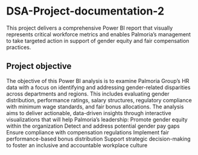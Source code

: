 # DSA-Project-documentation-2
This project delivers a comprehensive Power BI report that visually represents critical workforce metrics and enables Palmoria’s management to take targeted action in support of gender equity and fair compensation practices.

## Project objective
The objective of this Power BI analysis is to examine Palmoria Group’s HR data with a focus on identifying and addressing gender-related disparities across departments and regions. This includes evaluating gender distribution, performance ratings, salary structures, regulatory compliance with minimum wage standards, and fair bonus allocations.
The analysis aims to deliver actionable, data-driven insights through interactive visualizations that will help Palmoria’s leadership:
Promote gender equity within the organization
Detect and address potential gender pay gaps
Ensure compliance with compensation regulations
Implement fair performance-based bonus distribution
Support strategic decision-making to foster an inclusive and accountable workplace culture

